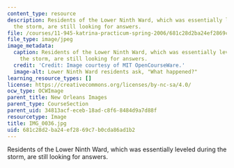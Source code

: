```yaml
---
content_type: resource
description: Residents of the Lower Ninth Ward, which was essentially leveled during
  the storm, are still looking for answers.
file: /courses/11-945-katrina-practicum-spring-2006/681c28d2ba24ef2869c7b0cda86ad1b2_IMG_0036.jpg
file_type: image/jpeg
image_metadata:
  caption: Residents of the Lower Ninth Ward, which was essentially leveled during
    the storm, are still looking for answers.
  credit: 'Credit: Image courtesy of MIT OpenCourseWare.'
  image-alt: Lower Ninth Ward residents ask, "What happened?"
learning_resource_types: []
license: https://creativecommons.org/licenses/by-nc-sa/4.0/
ocw_type: OCWImage
parent_title: New Orleans Images
parent_type: CourseSection
parent_uid: 34813acf-eceb-18ad-c8f6-8484d9a7d88f
resourcetype: Image
title: IMG_0036.jpg
uid: 681c28d2-ba24-ef28-69c7-b0cda86ad1b2
---
```

Residents of the Lower Ninth Ward, which was essentially leveled during the storm, are still looking for answers.